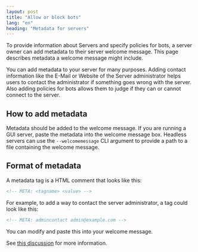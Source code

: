 ```yaml
---
layout: post
title: "Allow or block bots"
lang: "en"
heading: "Metadata for servers"
---
```


To provide information about Servers and specify policies for bots, a server owner can add metadata to their server welcome message. This page describes metadata a welcome message might include.

<!--more-->

You can add metadata to your server for many purposes. Adding contact information like the E-Mail or Website of the Server administrator helps users to contact the administrator if something goes wrong with the server. Also adding policies for bots allows them to judge if they can or cannot connect to the server.

## How to add metadata

Metadata should be added to the welcome message. If you are running a GUI server, paste the metadata into the welcome message box. Headless servers can use the `--welcomemessage` CLI argument to provide a path to a file containing the welcome message.

## Format of metadata

A metadata tag is a HTML comment that looks like this:

```html
<!-- META: <tagname> <value> -->
```

For example, to add a way to contact the server administrator, a tag could look like this:

```html
<!-- META: admincontact admin@example.com -->
```

You can modify and paste this into your welcome message.

See [this discussion](https://github.com/orgs/jamulussoftware/discussions/3086) for more information.

